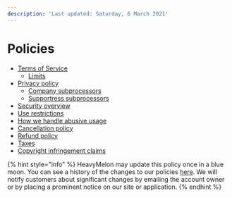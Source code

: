 ```yaml
---
description: 'Last updated: Saturday, 6 March 2021'
---
```


# Policies

* [Terms of Service](terms-of-service/)
  * [Limits](terms-of-service/limits.md)
* [Privacy policy](privacy-policy/)
  * [Company subprocessors](privacy-policy/company-subprocessors.md)
  * [Supportress subprocessors](privacy-policy/supportress-subprocessors.md)
* [Security overview](security-overview/)
* [Use restrictions](use-restrictions.md)
* [How we handle abusive usage](how-we-handle-abusive-usage.md)
* [Cancellation policy](cancellation-policy.md)
* [Refund policy](refund-policy.md)
* [Taxes](taxes.md)
* [Copyright infringement claims](copyright-infringement-claims.md)

{% hint style="info" %}
HeavyMelon may update this policy once in a blue moon. You can see a history of the changes to our policies [here](https://github.com/heavymelon/policies/commits). We will notify customers about significant changes by emailing the account owner or by placing a prominent notice on our site or application.
{% endhint %}

